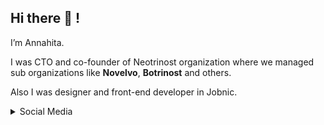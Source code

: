 ## Hi there 👋 !

I’m Annahita.

I was CTO and co-founder of Neotrinost organization where we managed sub organizations like **Novelvo**, **Botrinost** and others.

Also I was designer and front-end developer in Jobnic.

<details>
	<summary>Social Media</summary>
	<br>
	
You can find me in these places
	
- [LinkedIn](https://linkedin.com/in/annahita-mirhosseini)
- [Medium](https://medium.com/@annahita)
- [Dev](https://dev.to/annahita)
	
</details>
